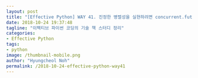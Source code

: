 ```yaml
---
layout: post
title: "[Effective Python] WAY 41. 진정한 병렬성을 실현하려면 concurrent.futures를 고려하자"
date: 2018-10-24 19:37:48
tagline: "이펙티브 파이썬 코딩의 기술 책 스터디 정리"
categories:
- Effective Python
tags:
- python
image: /thumbnail-mobile.png
author: "Hyungcheol Noh"
permalink: /2018-10-24-effective-python-way41
---
```

